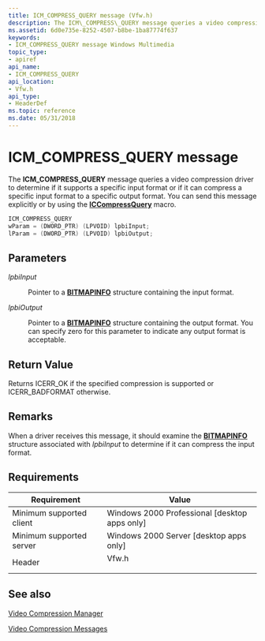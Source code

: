 ```yaml
---
title: ICM_COMPRESS_QUERY message (Vfw.h)
description: The ICM\_COMPRESS\_QUERY message queries a video compression driver to determine if it supports a specific input format or if it can compress a specific input format to a specific output format.
ms.assetid: 6d0e735e-8252-4507-b8be-1ba87774f637
keywords:
- ICM_COMPRESS_QUERY message Windows Multimedia
topic_type:
- apiref
api_name:
- ICM_COMPRESS_QUERY
api_location:
- Vfw.h
api_type:
- HeaderDef
ms.topic: reference
ms.date: 05/31/2018
---
```


# ICM\_COMPRESS\_QUERY message

The **ICM\_COMPRESS\_QUERY** message queries a video compression driver to determine if it supports a specific input format or if it can compress a specific input format to a specific output format. You can send this message explicitly or by using the [**ICCompressQuery**](/windows/desktop/api/Vfw/nf-vfw-iccompressquery) macro.


```C++
ICM_COMPRESS_QUERY 
wParam = (DWORD_PTR) (LPVOID) lpbiInput; 
lParam = (DWORD_PTR) (LPVOID) lpbiOutput; 
```



## Parameters

<dl> <dt>

<span id="lpbiInput"></span><span id="lpbiinput"></span><span id="LPBIINPUT"></span>*lpbiInput*
</dt> <dd>

Pointer to a [**BITMAPINFO**](/windows/win32/api/wingdi/ns-wingdi-bitmapinfo) structure containing the input format.

</dd> <dt>

<span id="lpbiOutput"></span><span id="lpbioutput"></span><span id="LPBIOUTPUT"></span>*lpbiOutput*
</dt> <dd>

Pointer to a [**BITMAPINFO**](/windows/win32/api/wingdi/ns-wingdi-bitmapinfo) structure containing the output format. You can specify zero for this parameter to indicate any output format is acceptable.

</dd> </dl>

## Return Value

Returns ICERR\_OK if the specified compression is supported or ICERR\_BADFORMAT otherwise.

## Remarks

When a driver receives this message, it should examine the [**BITMAPINFO**](/windows/win32/api/wingdi/ns-wingdi-bitmapinfo) structure associated with *lpbiInput* to determine if it can compress the input format.

## Requirements



| Requirement | Value |
|-------------------------------------|----------------------------------------------------------------------------------|
| Minimum supported client<br/> | Windows 2000 Professional \[desktop apps only\]<br/>                       |
| Minimum supported server<br/> | Windows 2000 Server \[desktop apps only\]<br/>                             |
| Header<br/>                   | <dl> <dt>Vfw.h</dt> </dl> |



## See also

<dl> <dt>

[Video Compression Manager](video-compression-manager.md)
</dt> <dt>

[Video Compression Messages](video-compression-messages.md)
</dt> </dl>

 


